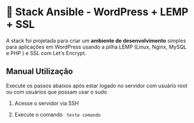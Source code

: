 # 🚀 Stack Ansible - WordPress + LEMP + SSL
 
A stack foi projetada para criar um <b>ambiente de desenvolvimento</b> simples para aplicações em WordPress usando a pilha LEMP (Linux, Nginx, MySQL e PHP ) e SSL com Let's Encrypt.


<h2> Manual Utilização </h2>

Execute os passos abaixos após estar logado no servidor com usuário root ou com usuários que possam usar o sudo

1. Acesse o servidor via SSH

2. Execute o comando
<code> teste comando </code>

